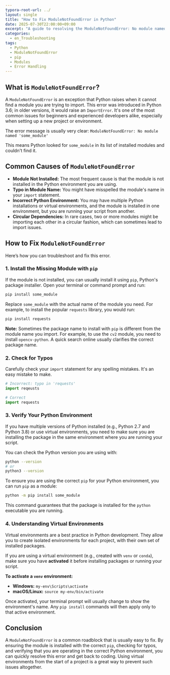 ```yaml
---
typora-root-url: ../
layout: single
title: "How to Fix ModuleNotFoundError in Python"
date: 2025-07-30T22:00:00+09:00
excerpt: "A guide to resolving the ModuleNotFoundError: No module named '...' in Python. Learn how to install and manage modules to avoid this common error."
categories:
  - en_Troubleshooting
tags:
  - Python
  - ModuleNotFoundError
  - pip
  - Modules
  - Error Handling
---
```


## What is `ModuleNotFoundError`?

A `ModuleNotFoundError` is an exception that Python raises when it cannot find a module you are trying to import. This error was introduced in Python 3.6; in older versions, it would raise an `ImportError`. It's one of the most common issues for beginners and experienced developers alike, especially when setting up a new project or environment.

The error message is usually very clear:
`ModuleNotFoundError: No module named 'some_module'`

This means Python looked for `some_module` in its list of installed modules and couldn't find it.

## Common Causes of `ModuleNotFoundError`

- **Module Not Installed:** The most frequent cause is that the module is not installed in the Python environment you are using.
- **Typo in Module Name:** You might have misspelled the module's name in your `import` statement.
- **Incorrect Python Environment:** You may have multiple Python installations or virtual environments, and the module is installed in one environment, but you are running your script from another.
- **Circular Dependencies:** In rare cases, two or more modules might be importing each other in a circular fashion, which can sometimes lead to import issues.

## How to Fix `ModuleNotFoundError`

Here’s how you can troubleshoot and fix this error.

### 1. Install the Missing Module with `pip`

If the module is not installed, you can usually install it using `pip`, Python's package installer. Open your terminal or command prompt and run:

```bash
pip install some_module
```

Replace `some_module` with the actual name of the module you need. For example, to install the popular `requests` library, you would run:

```bash
pip install requests
```

**Note:** Sometimes the package name to install with `pip` is different from the module name you import. For example, to use the `cv2` module, you need to install `opencv-python`. A quick search online usually clarifies the correct package name.

### 2. Check for Typos

Carefully check your `import` statement for any spelling mistakes. It's an easy mistake to make.

```python
# Incorrect: typo in 'requests'
import reqeusts 

# Correct
import requests
```

### 3. Verify Your Python Environment

If you have multiple versions of Python installed (e.g., Python 2.7 and Python 3.8) or use virtual environments, you need to make sure you are installing the package in the same environment where you are running your script.

You can check the Python version you are using with:

```bash
python --version
# or
python3 --version
```

To ensure you are using the correct `pip` for your Python environment, you can run `pip` as a module:

```bash
python -m pip install some_module
```

This command guarantees that the package is installed for the `python` executable you are running.

### 4. Understanding Virtual Environments

Virtual environments are a best practice in Python development. They allow you to create isolated environments for each project, with their own set of installed packages.

If you are using a virtual environment (e.g., created with `venv` or `conda`), make sure you have **activated** it before installing packages or running your script.

**To activate a `venv` environment:**

- **Windows:** `my-env\Scripts\activate`
- **macOS/Linux:** `source my-env/bin/activate`

Once activated, your terminal prompt will usually change to show the environment's name. Any `pip install` commands will then apply only to that active environment.

## Conclusion

A `ModuleNotFoundError` is a common roadblock that is usually easy to fix. By ensuring the module is installed with the correct `pip`, checking for typos, and verifying that you are operating in the correct Python environment, you can quickly resolve this error and get back to coding. Using virtual environments from the start of a project is a great way to prevent such issues altogether.
